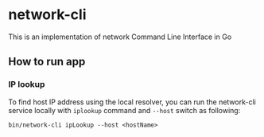 # network-cli
This is an implementation of network Command Line Interface in Go

## How to run app
### IP lookup
To find host IP address using the local resolver, you can run the network-cli service locally with `iplookup` command and `--host` switch as following:
```
bin/network-cli ipLookup --host <hostName>
```
